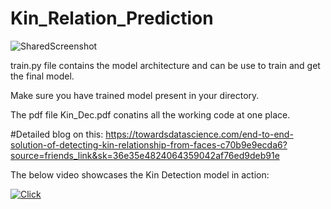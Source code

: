 # Kin_Relation_Prediction

![SharedScreenshot](https://user-images.githubusercontent.com/25688703/68922380-74448c80-07a1-11ea-8873-7b2864e3227d.jpg)

   
train.py file contains the model architecture and can be use to train and get the final model.

Make sure you have trained model present in your directory.

The pdf file Kin_Dec.pdf conatins all the working code at one place.

#Detailed blog on this:
https://towardsdatascience.com/end-to-end-solution-of-detecting-kin-relationship-from-faces-c70b9e9ecda6?source=friends_link&sk=36e35e4824064359042af76ed9deb91e

The below video showcases the Kin Detection model in action:

[![Click](https://img.youtube.com/vi/sd43B0oAHTI/0.jpg)](https://www.youtube.com/watch?v=sd43B0oAHTI&feature=emb_logo)
